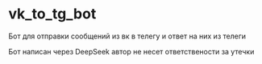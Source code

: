 # vk_to_tg_bot
Бот для отправки сообщений из вк в телегу и ответ на них из телеги

Бот написан через DeepSeek автор не несет ответствености за утечки
